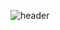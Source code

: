 ![header](https://capsule-render.vercel.app/api?type=egg&color=0:000046,100:1CB5E0&height=100&section=header&text=Hi%20Everyone!&fontSize=70&animation=fadeIn)
